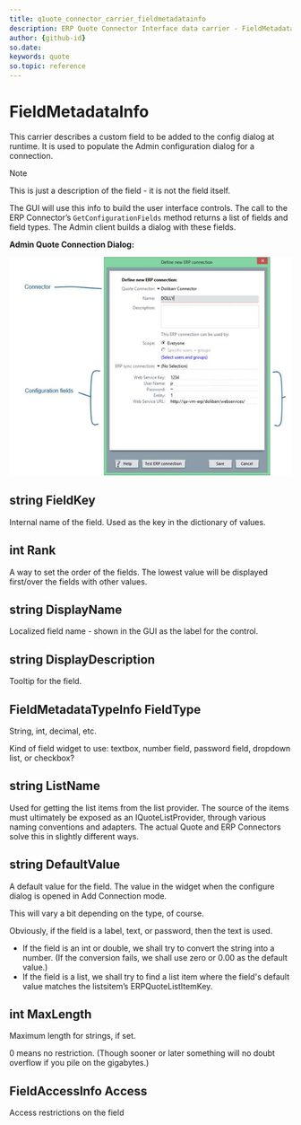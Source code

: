 ```yaml
---
title: q1uote_connector_carrier_fieldmetadatainfo
description: ERP Quote Connector Interface data carrier - FieldMetadataInfo
author: {github-id}
so.date:
keywords: quote
so.topic: reference
---
```


# FieldMetadataInfo

This carrier describes a custom field to be added to the config dialog at runtime. It is used to populate the Admin configuration dialog for a connection.

> [!NOTE]
> This is just a description of the field - it is not the field itself.

The GUI will use this info to build the user interface controls. The call to the ERP Connector’s `GetConfigurationFields` method returns a list of fields and field types. The Admin client builds a dialog with these fields.

**Admin Quote Connection Dialog:**

![31][img1]

## string FieldKey

Internal name of the field. Used as the key in the dictionary of values.

## int Rank

A way to set the order of the fields. The lowest value will be displayed first/over the fields with other values.

## string DisplayName

Localized field name - shown in the GUI as the label for the control.

## string DisplayDescription

Tooltip for the field.

## FieldMetadataTypeInfo FieldType

String, int, decimal, etc.

Kind of field widget to use: textbox, number field, password field, dropdown list, or checkbox?

## string ListName

Used for getting the list items from the list provider. The source of the items must ultimately be exposed as an IQuoteListProvider, through various naming conventions and adapters. The actual Quote and ERP Connectors solve this in slightly different ways.

## string DefaultValue

A default value for the field. The value in the widget when the configure dialog is opened in Add Connection mode.

This will vary a bit depending on the type, of course.

Obviously, if the field is a label, text, or password, then the text is used.

* If the field is an int or double, we shall try to convert the string into a number. (If the conversion fails, we shall use zero or 0.00 as the default value.)
* If the field is a list, we shall try to find a list item where the field's default value matches the listsitem’s ERPQuoteListItemKey.

## int MaxLength

Maximum length for strings, if set.

0 means no restriction. (Though sooner or later something will no doubt overflow if you pile on the gigabytes.)

## FieldAccessInfo Access

Access restrictions on the field

<!-- Referenced images -->
[img1]: media/image031.jpg

